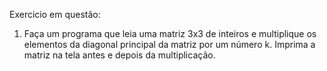 Exercicio em questão:
1.	Faça um programa que leia uma matriz 3x3 de inteiros e multiplique os elementos da diagonal principal da matriz por um número k. Imprima a matriz na tela antes e depois da multiplicação.  
